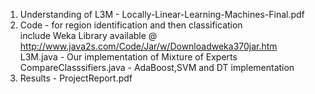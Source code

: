 1) Understanding of L3M - Locally-Linear-Learning-Machines-Final.pdf
2) Code - for region identification and then classification
        <br>
 	include Weka Library available @ http://www.java2s.com/Code/Jar/w/Downloadweka370jar.htm
	<br>
	L3M.java - Our implementation of Mixture of Experts
	<br>
	CompareClasssifiers.java - AdaBoost,SVM and DT implementation
	<br>
3) Results - ProjectReport.pdf 
